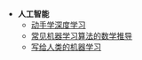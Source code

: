 * **人工智能**
    *   [动手学深度学习](/algorithms/ai/d2l/)
    *   [常见机器学习算法的数学推导](/algorithms/ai/ai_math/)
    *   [写给人类的机器学习](/algorithms/ai/Machine%20Learning%20for%20Humans/README.md)
    